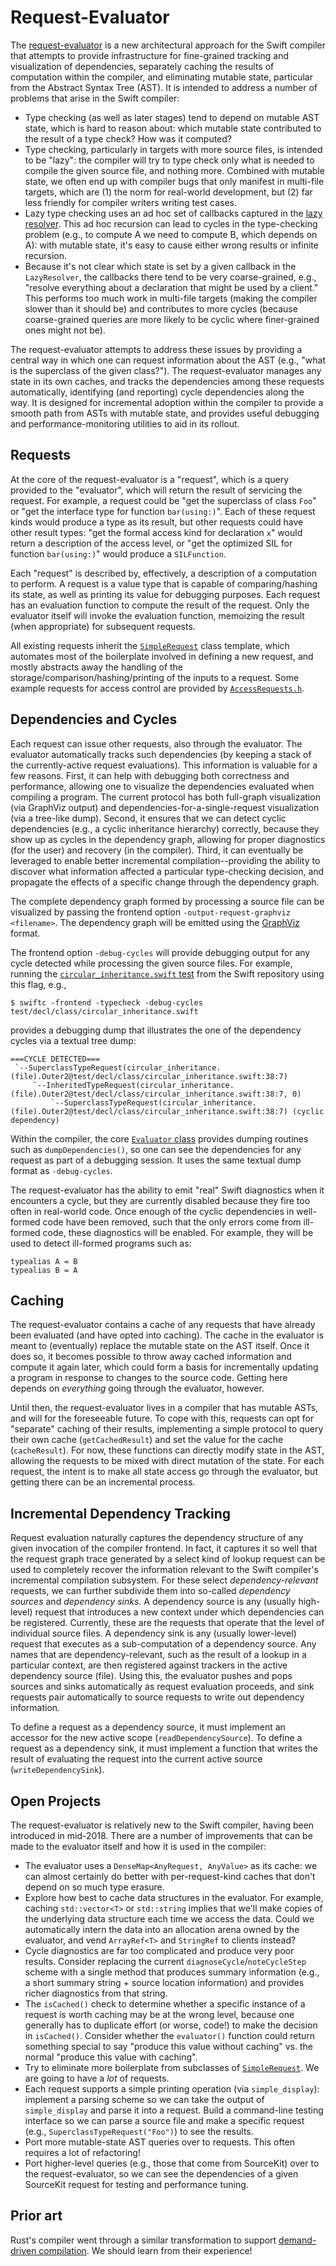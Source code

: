 # Request-Evaluator

The [request-evaluator](https://github.com/apple/swift/blob/master/include/swift/AST/Evaluator.h) is a new architectural approach for the Swift compiler that attempts to provide infrastructure for fine-grained tracking and visualization of dependencies, separately caching the results of computation within the compiler, and eliminating mutable state, particular from the Abstract Syntax Tree (AST). It is intended to address a number of problems that arise in the Swift compiler:

* Type checking (as well as later stages) tend to depend on mutable AST state, which is hard to reason about: which mutable state contributed to the result of a type check? How was it computed?
* Type checking, particularly in targets with more source files, is intended to be "lazy": the compiler will try to type check only what is needed to compile the given source file, and nothing more. Combined with mutable state, we often end up with compiler bugs that only manifest in multi-file targets, which are (1) the norm for real-world development, but (2) far less friendly for compiler writers writing test cases.
* Lazy type checking uses an ad hoc set of callbacks captured in the [lazy resolver](https://github.com/apple/swift/blob/master/include/swift/AST/LazyResolver.h). This ad hoc recursion can lead to cycles in the type-checking problem (e.g., to compute A we need to compute B, which depends on A): with mutable state, it's easy to cause either wrong results or infinite recursion.
* Because it's not clear which state is set by a given callback in the `LazyResolver`, the callbacks there tend to be very coarse-grained, e.g., "resolve everything about a declaration that might be used by a client." This performs too much work in multi-file targets (making the compiler slower than it should be) and contributes to more cycles (because coarse-grained queries are more likely to be cyclic where finer-grained ones might not be).

The request-evaluator attempts to address these issues by providing a central
way in which one can request information about the AST (e.g., "what is the superclass of the given class?"). The request-evaluator manages any state in its own caches, and tracks the dependencies among these requests automatically, identifying (and reporting) cycle dependencies along the way. It is designed for incremental adoption within the compiler to provide a smooth path from ASTs with mutable state, and provides useful debugging and performance-monitoring utilities to aid in its rollout.

## Requests
At the core of the request-evaluator is a "request", which is a query provided to the "evaluator", which will return the result of servicing the request. For example, a request could be "get the superclass of class `Foo`" or "get the interface type for function `bar(using:)`". Each of these request kinds would produce a type as its result, but other requests could have other result types: "get the formal access kind for declaration `x`" would return a description of the access level, or "get the optimized SIL for function `bar(using:)`" would produce a `SILFunction`.

Each "request" is described by, effectively, a description of a computation to perform. A request is a value type that is capable of comparing/hashing its state, as well as printing its value for debugging purposes. Each request has an evaluation function to compute the result of the request. Only the evaluator itself will invoke the evaluation function, memoizing the result (when appropriate) for subsequent requests.

All existing requests inherit the [`SimpleRequest`](https://github.com/apple/swift/blob/master/include/swift/AST/SimpleRequest.h) class template, which automates most of the boilerplate involved in defining a new request, and mostly abstracts away the handling of the storage/comparison/hashing/printing of the inputs to a request. Some example requests for access control are provided by [`AccessRequests.h`](https://github.com/apple/swift/blob/master/include/swift/AST/AccessRequests.h).

## Dependencies and Cycles

Each request can issue other requests, also through the evaluator. The evaluator automatically tracks such dependencies (by keeping a stack of the currently-active request evaluations). This information is valuable for a few reasons. First, it can help with debugging both correctness and performance, allowing one to visualize the dependencies evaluated when compiling a program. The current protocol has both full-graph visualization (via GraphViz output) and dependencies-for-a-single-request visualization (via a tree-like dump). Second, it ensures that we can detect cyclic dependencies (e.g., a cyclic inheritance hierarchy) correctly, because they show up as cycles in the dependency graph, allowing for proper diagnostics (for the user) and recovery (in the compiler). Third, it can eventually be leveraged to enable better incremental compilation--providing the ability to discover what information affected a particular type-checking decision, and propagate the effects of a specific change through the dependency graph.

The complete dependency graph formed by processing a source file can be visualized by passing the frontend option `-output-request-graphviz <filename>`. The dependency graph will be emitted using the [GraphViz](https://www.graphviz.org) format.

The frontend option `-debug-cycles` will provide debugging output for any cycle detected while processing the given source files. For example, running the [`circular_inheritance.swift` test](https://github.com/apple/swift/blob/master/test/decl/class/circular_inheritance.swift) from the Swift repository using this flag, e.g.,

```
$ swiftc -frontend -typecheck -debug-cycles test/decl/class/circular_inheritance.swift
```

provides a debugging dump that illustrates the one of the dependency cycles via a textual tree dump:

```
===CYCLE DETECTED===
 `--SuperclassTypeRequest(circular_inheritance.(file).Outer2@test/decl/class/circular_inheritance.swift:38:7)
     `--InheritedTypeRequest(circular_inheritance.(file).Outer2@test/decl/class/circular_inheritance.swift:38:7, 0)
         `--SuperclassTypeRequest(circular_inheritance.(file).Outer2@test/decl/class/circular_inheritance.swift:38:7) (cyclic dependency)
```

Within the compiler, the core [`Evaluator` class](https://github.com/apple/swift/blob/master/include/swift/AST/Evaluator.h) provides dumping routines such as `dumpDependencies()`, so one can see the dependencies for any request as part of a debugging session. It uses the same textual dump format as `-debug-cycles`.

The request-evaluator has the ability to emit "real" Swift diagnostics when it encounters a cycle, but they are currently disabled because they fire too often in real-world code. Once enough of the cyclic dependencies in well-formed code have been removed, such that the only errors come from ill-formed code, these diagnostics will be enabled. For example, they will be used to detect ill-formed programs such as:

```
typealias A = B
typealias B = A
```

## Caching
The request-evaluator contains a cache of any requests that have already been evaluated (and have opted into caching). The cache in the evaluator is meant to (eventually) replace the mutable state on the AST itself. Once it does so, it becomes possible to throw away cached information and compute it again later, which could form a basis for incrementally updating a program in response to changes to the source code. Getting here depends on *everything* going through the evaluator, however.

Until then, the request-evaluator lives in a compiler that has mutable ASTs, and will for the foreseeable future. To cope with this, requests can opt for "separate" caching of their results, implementing a simple protocol to query their own cache (`getCachedResult`) and set the value for the cache (`cacheResult`). For now, these functions can directly modify state in the AST, allowing the requests to be mixed with direct mutation of the state. For each request, the intent is to make all state access go through the evaluator, but getting there can be an incremental process.

## Incremental Dependency Tracking
Request evaluation naturally captures the dependency structure of any given invocation of the compiler frontend. In fact, it captures it so well that the request graph trace generated by a select kind of lookup request can be used to completely recover the information relevant to the Swift compiler's incremental compilation subsystem. For these select *dependency-relevant* requests, we can further subdivide them into so-called *dependency sources* and *dependency sinks*. A dependency source is any (usually high-level) request that introduces a new context under which dependencies can be registered. Currently, these are the requests that operate that the level of individual source files. A dependency sink is any (usually lower-level) request that executes as a sub-computation of a dependency source. Any names that are dependency-relevant, such as the result of a lookup in a particular context, are then registered against trackers in the active dependency source (file). Using this, the evaluator pushes and pops sources and sinks automatically as request evaluation proceeds, and sink requests pair automatically to source requests to write out dependency information.

To define a request as a dependency source, it must implement an accessor for the new active scope (`readDependencySource`). To define a request as a dependency sink, it must implement a function that writes the result of evaluating the request into the current active source (`writeDependencySink`).

## Open Projects

The request-evaluator is relatively new to the Swift compiler, having been introduced in mid-2018. There are a number of improvements that can be made to the evaluator itself and how it is used in the compiler:

* The evaluator uses a `DenseMap<AnyRequest, AnyValue>` as its cache: we can almost certainly do better with per-request-kind caches that don't depend on so much type erasure.
* Explore how best to cache data structures in the evaluator. For example, caching `std::vector<T>` or `std::string` implies that we'll make copies of the underlying data structure each time we access the data. Could we automatically intern the data into an allocation arena owned by the evaluator, and vend `ArrayRef<T>` and `StringRef` to clients instead?
* Cycle diagnostics are far too complicated and produce very poor results. Consider replacing the current `diagnoseCycle`/`noteCycleStep` scheme with a single method that produces summary information (e.g., a short summary string + source location information) and provides richer diagnostics from that string.
* The `isCached()` check to determine whether a specific instance of a request is worth caching may be at the wrong level, because one generally has to duplicate effort (or worse, code!) to make the decision in `isCached()`. Consider whether the `evaluator()` function could return something special to say "produce this value without caching" vs. the normal "produce this value with caching".
* Try to eliminate more boilerplate from subclasses of [`SimpleRequest`](https://github.com/apple/swift/blob/master/include/swift/AST/SimpleRequest.h). We are going to have a *lot* of requests.
* Each request supports a simple printing operation (via `simple_display`): implement a parsing scheme so we can take the output of `simple_display` and parse it into a request. Build a command-line testing interface so we can parse a source file and make a specific request (e.g., `SuperclassTypeRequest("Foo")`) to see the results.
* Port more mutable-state AST queries over to requests. This often requires a lot of refactoring!
* Port higher-level queries (e.g., those that come from SourceKit) over to the request-evaluator, so we can see the dependencies of a given SourceKit request for testing and performance tuning.

## Prior art
Rust's compiler went through a similar transformation to support [demand-driven compilation](https://rust-lang-nursery.github.io/rustc-guide/query.html). We should learn from their experience!
